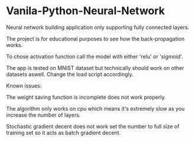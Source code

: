 # Vanila-Python-Neural-Network
Neural network building application only supporting fully connected layers. 

The project is for educational purposes to see how the back-propagation works. 

To chose activation function call the model with either 'relu' or 'sigmoid'.

The app is tested on MNIST dataset but technically should work on other datasets aswell.  Change the load script accordingly. 

Known issues:

The weight saving function is incomplete does not work properly. 

The algorithm only works on cpu which means it's extremely slow as you increase the number of layers. 

Stochastic gradient decent does not work set the number to full size of training set so it acts as batch gradient decent. 

